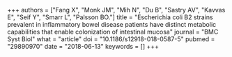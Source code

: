 +++
authors = ["Fang X", "Monk JM", "Mih N", "Du B", "Sastry AV", "Kavvas E", "Seif Y", "Smarr L", "Palsson BO."]
title = "Escherichia coli B2 strains prevalent in inflammatory bowel disease patients have distinct metabolic capabilities that enable colonization of intestinal mucosa"
journal = "BMC Syst Biol"
what = "article"
doi = "10.1186/s12918-018-0587-5"
pubmed = "29890970"
date = "2018-06-13"
keywords = []
+++

